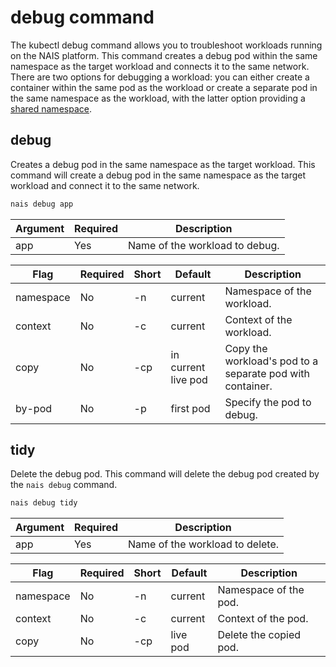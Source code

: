 # debug command

The kubectl debug command allows you to troubleshoot workloads running on the NAIS platform. This command creates a
debug pod within the same namespace as the target workload and connects it to the same network. There are two options
for debugging a workload: you can either create a container within the same pod as the workload or create a separate pod
in the same namespace as the workload, with the latter option providing
a [shared namespace](https://kubernetes.io/docs/tasks/configure-pod-container/share-process-namespace/).

## debug

Creates a debug pod in the same namespace as the target workload. This command will create a debug pod in the same
namespace as the target workload and connect it to the same network.

```bash
nais debug app
```

| Argument | Required | Description                    |
|----------|----------|--------------------------------|
| app      | Yes      | Name of the workload to debug. |

| Flag      | Required | Short | Default             | Description                                               |
|-----------|----------|-------|---------------------|-----------------------------------------------------------|
| namespace | No       | -n    | current             | Namespace of the workload.                                |
| context   | No       | -c    | current             | Context of the workload.                                  |
| copy      | No       | -cp   | in current live pod | Copy the workload's pod to a separate pod with container. |
| by-pod    | No       | -p    | first pod           | Specify the pod to debug.                                 |

## tidy

Delete the debug pod. This command will delete the debug pod created by the `nais debug` command.

```bash
nais debug tidy
```

| Argument | Required | Description                     |
|----------|----------|---------------------------------|
| app      | Yes      | Name of the workload to delete. |

| Flag      | Required | Short | Default  | Description            |
|-----------|----------|-------|----------|------------------------|
| namespace | No       | -n    | current  | Namespace of the pod.  |
| context   | No       | -c    | current  | Context of the pod.    |
| copy      | No       | -cp   | live pod | Delete the copied pod. |
